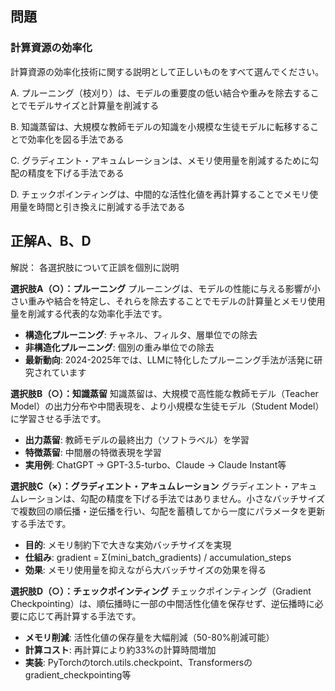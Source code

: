 ## 問題
### 計算資源の効率化
計算資源の効率化技術に関する説明として正しいものをすべて選んでください。

A. プルーニング（枝刈り）は、モデルの重要度の低い結合や重みを除去することでモデルサイズと計算量を削減する

B. 知識蒸留は、大規模な教師モデルの知識を小規模な生徒モデルに転移することで効率化を図る手法である

C. グラディエント・アキュムレーションは、メモリ使用量を削減するために勾配の精度を下げる手法である

D. チェックポインティングは、中間的な活性化値を再計算することでメモリ使用量を時間と引き換えに削減する手法である

## 正解A、B、D

解説：
各選択肢について正誤を個別に説明

**選択肢A（○）：プルーニング**
プルーニングは、モデルの性能に与える影響が小さい重みや結合を特定し、それらを除去することでモデルの計算量とメモリ使用量を削減する代表的な効率化手法です。
- **構造化プルーニング**: チャネル、フィルタ、層単位での除去
- **非構造化プルーニング**: 個別の重み単位での除去
- **最新動向**: 2024-2025年では、LLMに特化したプルーニング手法が活発に研究されています

**選択肢B（○）：知識蒸留**
知識蒸留は、大規模で高性能な教師モデル（Teacher Model）の出力分布や中間表現を、より小規模な生徒モデル（Student Model）に学習させる手法です。
- **出力蒸留**: 教師モデルの最終出力（ソフトラベル）を学習
- **特徴蒸留**: 中間層の特徴表現を学習
- **実用例**: ChatGPT → GPT-3.5-turbo、Claude → Claude Instant等

**選択肢C（×）：グラディエント・アキュムレーション**
グラディエント・アキュムレーションは、勾配の精度を下げる手法ではありません。小さなバッチサイズで複数回の順伝播・逆伝播を行い、勾配を蓄積してから一度にパラメータを更新する手法です。
- **目的**: メモリ制約下で大きな実効バッチサイズを実現
- **仕組み**: gradient = Σ(mini_batch_gradients) / accumulation_steps
- **効果**: メモリ使用量を抑えながら大バッチサイズの効果を得る

**選択肢D（○）：チェックポインティング**
チェックポインティング（Gradient Checkpointing）は、順伝播時に一部の中間活性化値を保存せず、逆伝播時に必要に応じて再計算する手法です。
- **メモリ削減**: 活性化値の保存量を大幅削減（50-80%削減可能）
- **計算コスト**: 再計算により約33%の計算時間増加
- **実装**: PyTorchのtorch.utils.checkpoint、Transformersのgradient_checkpointing等 